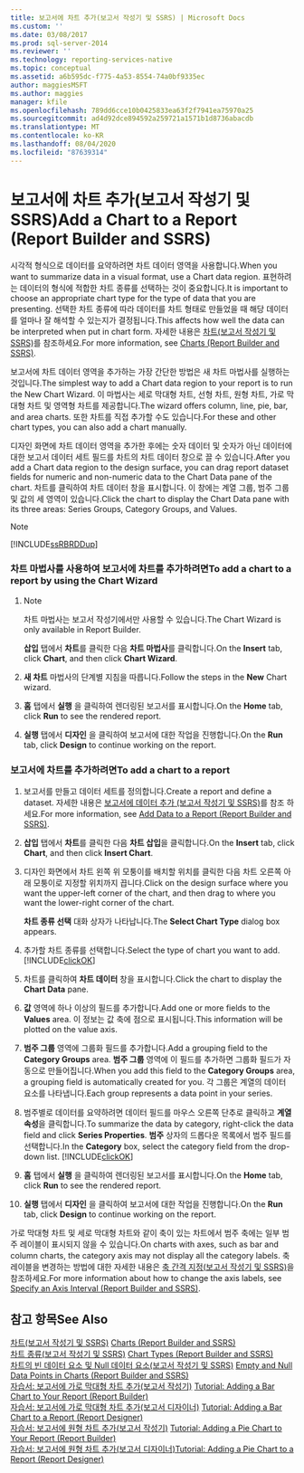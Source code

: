 ```yaml
---
title: 보고서에 차트 추가(보고서 작성기 및 SSRS) | Microsoft Docs
ms.custom: ''
ms.date: 03/08/2017
ms.prod: sql-server-2014
ms.reviewer: ''
ms.technology: reporting-services-native
ms.topic: conceptual
ms.assetid: a6b595dc-f775-4a53-8554-74a0bf9335ec
author: maggiesMSFT
ms.author: maggies
manager: kfile
ms.openlocfilehash: 789dd6cce10b0425833ea63f2f7941ea75970a25
ms.sourcegitcommit: ad4d92dce894592a259721a1571b1d8736abacdb
ms.translationtype: MT
ms.contentlocale: ko-KR
ms.lasthandoff: 08/04/2020
ms.locfileid: "87639314"
---
```

# <a name="add-a-chart-to-a-report-report-builder-and-ssrs"></a><span data-ttu-id="04e14-102">보고서에 차트 추가(보고서 작성기 및 SSRS)</span><span class="sxs-lookup"><span data-stu-id="04e14-102">Add a Chart to a Report (Report Builder and SSRS)</span></span>
  <span data-ttu-id="04e14-103">시각적 형식으로 데이터를 요약하려면 차트 데이터 영역을 사용합니다.</span><span class="sxs-lookup"><span data-stu-id="04e14-103">When you want to summarize data in a visual format, use a Chart data region.</span></span> <span data-ttu-id="04e14-104">표현하려는 데이터의 형식에 적합한 차트 종류를 선택하는 것이 중요합니다.</span><span class="sxs-lookup"><span data-stu-id="04e14-104">It is important to choose an appropriate chart type for the type of data that you are presenting.</span></span> <span data-ttu-id="04e14-105">선택한 차트 종류에 따라 데이터를 차트 형태로 만들었을 때 해당 데이터를 얼마나 잘 해석할 수 있는지가 결정됩니다.</span><span class="sxs-lookup"><span data-stu-id="04e14-105">This affects how well the data can be interpreted when put in chart form.</span></span> <span data-ttu-id="04e14-106">자세한 내용은 [차트&#40;보고서 작성기 및 SSRS&#41;](charts-report-builder-and-ssrs.md)를 참조하세요.</span><span class="sxs-lookup"><span data-stu-id="04e14-106">For more information, see [Charts &#40;Report Builder and SSRS&#41;](charts-report-builder-and-ssrs.md).</span></span>  
  
 <span data-ttu-id="04e14-107">보고서에 차트 데이터 영역을 추가하는 가장 간단한 방법은 새 차트 마법사를 실행하는 것입니다.</span><span class="sxs-lookup"><span data-stu-id="04e14-107">The simplest way to add a Chart data region to your report is to run the New Chart Wizard.</span></span> <span data-ttu-id="04e14-108">이 마법사는 세로 막대형 차트, 선형 차트, 원형 차트, 가로 막대형 차트 및 영역형 차트를 제공합니다.</span><span class="sxs-lookup"><span data-stu-id="04e14-108">The wizard offers column, line, pie, bar, and area charts.</span></span> <span data-ttu-id="04e14-109">또한 차트를 직접 추가할 수도 있습니다.</span><span class="sxs-lookup"><span data-stu-id="04e14-109">For these and other chart types, you can also add a chart manually.</span></span>  
  
 <span data-ttu-id="04e14-110">디자인 화면에 차트 데이터 영역을 추가한 후에는 숫자 데이터 및 숫자가 아닌 데이터에 대한 보고서 데이터 세트 필드를 차트의 차트 데이터 창으로 끌 수 있습니다.</span><span class="sxs-lookup"><span data-stu-id="04e14-110">After you add a Chart data region to the design surface, you can drag report dataset fields for numeric and non-numeric data to the Chart Data pane of the chart.</span></span> <span data-ttu-id="04e14-111">차트를 클릭하여 차트 데이터 창을 표시합니다. 이 창에는 계열 그룹, 범주 그룹 및 값의 세 영역이 있습니다.</span><span class="sxs-lookup"><span data-stu-id="04e14-111">Click the chart to display the Chart Data pane with its three areas: Series Groups, Category Groups, and Values.</span></span>  
  
> [!NOTE]  
>  [!INCLUDE[ssRBRDDup](../../includes/ssrbrddup-md.md)]  
  
### <a name="to-add-a-chart-to-a-report-by-using-the-chart-wizard"></a><span data-ttu-id="04e14-112">차트 마법사를 사용하여 보고서에 차트를 추가하려면</span><span class="sxs-lookup"><span data-stu-id="04e14-112">To add a chart to a report by using the Chart Wizard</span></span>  
  
1.  > [!NOTE]  
    >  <span data-ttu-id="04e14-113">차트 마법사는 보고서 작성기에서만 사용할 수 있습니다.</span><span class="sxs-lookup"><span data-stu-id="04e14-113">The Chart Wizard is only available in Report Builder.</span></span>  
  
     <span data-ttu-id="04e14-114">**삽입** 탭에서 **차트**를 클릭한 다음 **차트 마법사**를 클릭합니다.</span><span class="sxs-lookup"><span data-stu-id="04e14-114">On the **Insert** tab, click **Chart**, and then click **Chart Wizard**.</span></span>  
  
2.  <span data-ttu-id="04e14-115">**새 차트** 마법사의 단계별 지침을 따릅니다.</span><span class="sxs-lookup"><span data-stu-id="04e14-115">Follow the steps in the **New** Chart wizard.</span></span>  
  
3.  <span data-ttu-id="04e14-116">**홈** 탭에서 **실행** 을 클릭하여 렌더링된 보고서를 표시합니다.</span><span class="sxs-lookup"><span data-stu-id="04e14-116">On the **Home** tab, click **Run** to see the rendered report.</span></span>  
  
4.  <span data-ttu-id="04e14-117">**실행** 탭에서 **디자인** 을 클릭하여 보고서에 대한 작업을 진행합니다.</span><span class="sxs-lookup"><span data-stu-id="04e14-117">On the **Run** tab, click **Design** to continue working on the report.</span></span>  
  
### <a name="to-add-a-chart-to-a-report"></a><span data-ttu-id="04e14-118">보고서에 차트를 추가하려면</span><span class="sxs-lookup"><span data-stu-id="04e14-118">To add a chart to a report</span></span>  
  
1.  <span data-ttu-id="04e14-119">보고서를 만들고 데이터 세트를 정의합니다.</span><span class="sxs-lookup"><span data-stu-id="04e14-119">Create a report and define a dataset.</span></span> <span data-ttu-id="04e14-120">자세한 내용은 [보고서에 데이터 추가 &#40;보고서 작성기 및 SSRS&#41;](../report-data/report-datasets-ssrs.md)를 참조 하세요.</span><span class="sxs-lookup"><span data-stu-id="04e14-120">For more information, see [Add Data to a Report &#40;Report Builder and SSRS&#41;](../report-data/report-datasets-ssrs.md).</span></span>  
  
2.  <span data-ttu-id="04e14-121">**삽입** 탭에서 **차트**를 클릭한 다음 **차트 삽입**을 클릭합니다.</span><span class="sxs-lookup"><span data-stu-id="04e14-121">On the **Insert** tab, click **Chart**, and then click **Insert Chart**.</span></span>  
  
3.  <span data-ttu-id="04e14-122">디자인 화면에서 차트 왼쪽 위 모퉁이를 배치할 위치를 클릭한 다음 차트 오른쪽 아래 모퉁이로 지정할 위치까지 끕니다.</span><span class="sxs-lookup"><span data-stu-id="04e14-122">Click on the design surface where you want the upper-left corner of the chart, and then drag to where you want the lower-right corner of the chart.</span></span>  
  
     <span data-ttu-id="04e14-123">**차트 종류 선택** 대화 상자가 나타납니다.</span><span class="sxs-lookup"><span data-stu-id="04e14-123">The **Select Chart Type** dialog box appears.</span></span>  
  
4.  <span data-ttu-id="04e14-124">추가할 차트 종류를 선택합니다.</span><span class="sxs-lookup"><span data-stu-id="04e14-124">Select the type of chart you want to add.</span></span> [!INCLUDE[clickOK](../../../includes/clickok-md.md)]  
  
5.  <span data-ttu-id="04e14-125">차트를 클릭하여 **차트 데이터** 창을 표시합니다.</span><span class="sxs-lookup"><span data-stu-id="04e14-125">Click the chart to display the **Chart Data** pane.</span></span>  
  
6.  <span data-ttu-id="04e14-126">**값** 영역에 하나 이상의 필드를 추가합니다.</span><span class="sxs-lookup"><span data-stu-id="04e14-126">Add one or more fields to the **Values** area.</span></span> <span data-ttu-id="04e14-127">이 정보는 값 축에 점으로 표시됩니다.</span><span class="sxs-lookup"><span data-stu-id="04e14-127">This information will be plotted on the value axis.</span></span>  
  
7.  <span data-ttu-id="04e14-128">**범주 그룹** 영역에 그룹화 필드를 추가합니다.</span><span class="sxs-lookup"><span data-stu-id="04e14-128">Add a grouping field to the **Category Groups** area.</span></span> <span data-ttu-id="04e14-129">**범주 그룹** 영역에 이 필드를 추가하면 그룹화 필드가 자동으로 만들어집니다.</span><span class="sxs-lookup"><span data-stu-id="04e14-129">When you add this field to the **Category Groups** area, a grouping field is automatically created for you.</span></span> <span data-ttu-id="04e14-130">각 그룹은 계열의 데이터 요소를 나타냅니다.</span><span class="sxs-lookup"><span data-stu-id="04e14-130">Each group represents a data point in your series.</span></span>  
  
8.  <span data-ttu-id="04e14-131">범주별로 데이터를 요약하려면 데이터 필드를 마우스 오른쪽 단추로 클릭하고 **계열 속성**을 클릭합니다.</span><span class="sxs-lookup"><span data-stu-id="04e14-131">To summarize the data by category, right-click the data field and click **Series Properties**.</span></span> <span data-ttu-id="04e14-132">**범주** 상자의 드롭다운 목록에서 범주 필드를 선택합니다.</span><span class="sxs-lookup"><span data-stu-id="04e14-132">In the **Category** box, select the category field from the drop-down list.</span></span> [!INCLUDE[clickOK](../../../includes/clickok-md.md)]  
  
9. <span data-ttu-id="04e14-133">**홈** 탭에서 **실행** 을 클릭하여 렌더링된 보고서를 표시합니다.</span><span class="sxs-lookup"><span data-stu-id="04e14-133">On the **Home** tab, click **Run** to see the rendered report.</span></span>  
  
10. <span data-ttu-id="04e14-134">**실행** 탭에서 **디자인** 을 클릭하여 보고서에 대한 작업을 진행합니다.</span><span class="sxs-lookup"><span data-stu-id="04e14-134">On the **Run** tab, click **Design** to continue working on the report.</span></span>  
  
 <span data-ttu-id="04e14-135">가로 막대형 차트 및 세로 막대형 차트와 같이 축이 있는 차트에서 범주 축에는 일부 범주 레이블이 표시되지 않을 수 있습니다.</span><span class="sxs-lookup"><span data-stu-id="04e14-135">On charts with axes, such as bar and column charts, the category axis may not display all the category labels.</span></span> <span data-ttu-id="04e14-136">축 레이블을 변경하는 방법에 대한 자세한 내용은 [축 간격 지정&#40;보고서 작성기 및 SSRS&#41;](specify-an-axis-interval-report-builder-and-ssrs.md)을 참조하세요.</span><span class="sxs-lookup"><span data-stu-id="04e14-136">For more information about how to change the axis labels, see [Specify an Axis Interval &#40;Report Builder and SSRS&#41;](specify-an-axis-interval-report-builder-and-ssrs.md).</span></span>  
  
## <a name="see-also"></a><span data-ttu-id="04e14-137">참고 항목</span><span class="sxs-lookup"><span data-stu-id="04e14-137">See Also</span></span>  
 <span data-ttu-id="04e14-138">[차트&#40;보고서 작성기 및 SSRS&#41;](charts-report-builder-and-ssrs.md) </span><span class="sxs-lookup"><span data-stu-id="04e14-138">[Charts &#40;Report Builder and SSRS&#41;](charts-report-builder-and-ssrs.md) </span></span>  
 <span data-ttu-id="04e14-139">[차트 종류&#40;보고서 작성기 및 SSRS&#41;](chart-types-report-builder-and-ssrs.md) </span><span class="sxs-lookup"><span data-stu-id="04e14-139">[Chart Types &#40;Report Builder and SSRS&#41;](chart-types-report-builder-and-ssrs.md) </span></span>  
 <span data-ttu-id="04e14-140">[차트의 빈 데이터 요소 및 Null 데이터 요소&#40;보고서 작성기 및 SSRS&#41;](empty-and-null-data-points-in-charts-report-builder-and-ssrs.md) </span><span class="sxs-lookup"><span data-stu-id="04e14-140">[Empty and Null Data Points in Charts &#40;Report Builder and SSRS&#41;](empty-and-null-data-points-in-charts-report-builder-and-ssrs.md) </span></span>  
 <span data-ttu-id="04e14-141">[자습서: 보고서에 가로 막대형 차트 추가(보고서 작성기)](https://go.microsoft.com/fwlink/?LinkId=198052) </span><span class="sxs-lookup"><span data-stu-id="04e14-141">[Tutorial: Adding a Bar Chart to Your Report (Report Builder)](https://go.microsoft.com/fwlink/?LinkId=198052) </span></span>  
 <span data-ttu-id="04e14-142">[자습서: 보고서에 가로 막대형 차트 추가(보고서 디자이너)](https://go.microsoft.com/fwlink/?LinkId=198042) </span><span class="sxs-lookup"><span data-stu-id="04e14-142">[Tutorial: Adding a Bar Chart to a Report (Report Designer)](https://go.microsoft.com/fwlink/?LinkId=198042) </span></span>  
 <span data-ttu-id="04e14-143">[자습서: 보고서에 원형 차트 추가(보고서 작성기)](https://go.microsoft.com/fwlink/?LinkId=198051) </span><span class="sxs-lookup"><span data-stu-id="04e14-143">[Tutorial: Adding a Pie Chart to Your Report (Report Builder)](https://go.microsoft.com/fwlink/?LinkId=198051) </span></span>  
 [<span data-ttu-id="04e14-144">자습서: 보고서에 원형 차트 추가(보고서 디자이너)</span><span class="sxs-lookup"><span data-stu-id="04e14-144">Tutorial: Adding a Pie Chart to a Report (Report Designer)</span></span>](https://go.microsoft.com/fwlink/?LinkId=198041)  
  
  
